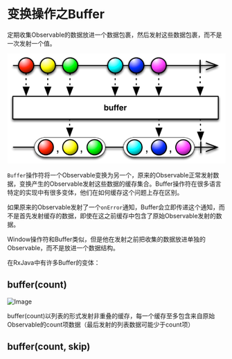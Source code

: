 # 变换操作之Buffer

 定期收集Observable的数据放进一个数据包裹，然后发射这些数据包裹，而不是一次发射一个值。

 ![Image](https://github.com/HousqLove/Reader/blob/master/Java/ReactiveX/images/rx-6-16.png)

 ```Buffer```操作符将一个Observable变换为另一个，原来的Observable正常发射数据，变换产生的Observable发射这些数据的缓存集合。Buffer操作符在很多语言特定的实现中有很多变体，他们在如何缓存这个问题上存在区别。

 如果原来的Observable发射了一个```onError```通知，Buffer会立即传递这个通知，而不是首先发射缓存的数据，即使在这之前缓存中包含了原始Observable发射的数据。

 Window操作符和Buffer类似，但是他在发射之前把收集的数据放进单独的Observable，而不是放进一个数据结构。

 在RxJava中有许多Buffer的变体：

## buffer(count)

 ![Image](https://github.com/HousqLove/Reader/blob/master/Java/ReactiveX/images/rx-6-17.png)

 buffer(count)以列表的形式发射非重叠的缓存，每一个缓存至多包含来自原始Observable的count项数据（最后发射的列表数据可能少于count项）

## buffer(count, skip)

 